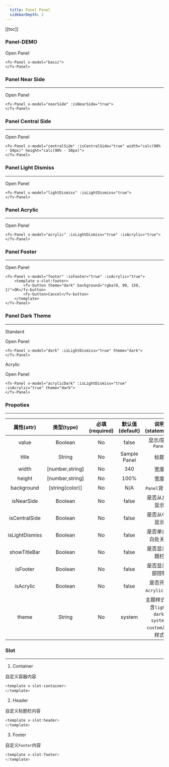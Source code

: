 ```yaml
---
  title: Panel Panel
  sidebarDepth: 2
---
```

  
[[toc]]

### Panel-DEMO

<script>
export default {
    data () {
        return {
            basic: false,
            nearSide: false,
            centralSide: false,
            lightDismiss: false,
            acrylic: false,
            footer: false,
            dark: false,
            acrylicDark: false
        }
    }
}
</script>

<ClientOnly>
<fv-button style="width: 200px;" @click="basic = true">Open Panel</fv-button>
<fv-Panel v-model="basic">
</fv-Panel>
</ClientOnly>

```vue
<fv-Panel v-model="basic">
</fv-Panel>
```

### Panel Near Side
---

<ClientOnly>
<fv-button style="width: 200px;" @click="nearSide = true">Open Panel</fv-button>
<fv-Panel v-model="nearSide" :isNearSide="true">
</fv-Panel>
</ClientOnly>

```vue
<fv-Panel v-model="nearSide" :isNearSide="true">
</fv-Panel>
```

### Panel Central Side
---

<ClientOnly>
<fv-button style="width: 200px;" @click="centralSide = true">Open Panel</fv-button>
<fv-Panel v-model="centralSide" :isCentralSide="true" width="calc(90% - 50px)" height="calc(90% - 50px)">
</fv-Panel>
</ClientOnly>

```vue
<fv-Panel v-model="centralSide" :isCentralSide="true" width="calc(90% - 50px)" height="calc(90% - 50px)">
</fv-Panel>
```

### Panel Light Dismiss
---

<ClientOnly>
<fv-button style="width: 200px;" @click="lightDismiss = true">Open Panel</fv-button>
<fv-Panel v-model="lightDismiss" :isLightDismiss="true">
</fv-Panel>
</ClientOnly>

```vue
<fv-Panel v-model="lightDismiss" :isLightDismiss="true">
</fv-Panel>
```

### Panel Acrylic
---

<ClientOnly>
<fv-button style="width: 200px;" @click="acrylic = true">Open Panel</fv-button>
<fv-Panel v-model="acrylic" :isLightDismiss="true" :isAcrylic="true">
</fv-Panel>
</ClientOnly>

```vue
<fv-Panel v-model="acrylic" :isLightDismiss="true" :isAcrylic="true">
</fv-Panel>
```

### Panel Footer
---

<ClientOnly>
<fv-button style="width: 200px;" @click="footer = true">Open Panel</fv-button>
<fv-Panel v-model="footer" :isFooter="true" :isAcrylic="true">
<template v-slot:footer>
    <fv-button theme="dark" background="rgba(0, 90, 158, 1)">OK</fv-button>
    <fv-button @click="footer = false">Cancel</fv-button>
</template>
</fv-Panel>
</ClientOnly>

```vue
<fv-Panel v-model="footer" :isFooter="true" :isAcrylic="true">
    <template v-slot:footer>
        <fv-button theme="dark" background="rgba(0, 90, 158, 1)">OK</fv-button>
        <fv-button>Cancel</fv-button>
    </template>
</fv-Panel>
```

### Panel Dark Theme
---

Standard

<ClientOnly>
<fv-button style="width: 200px;" @click="dark = true">Open Panel</fv-button>
<fv-Panel v-model="dark" :isLightDismiss="true" theme="dark">
</fv-Panel>
</ClientOnly>

```vue
<fv-Panel v-model="dark" :isLightDismiss="true" theme="dark">
</fv-Panel>
```

Acrylic

<ClientOnly>
<fv-button style="width: 200px;" @click="acrylicDark = true">Open Panel</fv-button>
<fv-Panel v-model="acrylicDark" :isLightDismiss="true" :isAcrylic="true" theme="dark">
</fv-Panel>
</ClientOnly>

```vue
<fv-Panel v-model="acrylicDark" :isLightDismiss="true" :isAcrylic="true" theme="dark">
</fv-Panel>
```

### Propoties
---
|   属性(attr)   |             类型(type)             | 必填(required) | 默认值(default) |    说明(statement)    |
|:--------------:|:----------------------------------:|:--------------:|:---------------:|:---------------------:|
|     value      |             Boolean              |       No       |      false      |   显示/隐藏`Panel`    |
|     title      |              String              |       No       |  Sample Panel   |         标题          |
|     width      |          [number,string]           |       No       |       340       |         宽度          |
|     height     |          [number,string]           |       No       |      100%       |         宽度          |
|   background   |          [string(color)]           |       No       |       N/A       |     `Panel`背景色     |
|   isNearSide   |             Boolean              |       No       |      false      |    是否从左侧显示     |
| isCentralSide  |             Boolean              |       No       |      false      |    是否从中央显示     |
| isLightDismiss |             Boolean              |       No       |      false      |  是否单击空白处关闭   |
|  showTitleBar  |             Boolean              |       No       |      false      |    是否显示标题栏     |
|    isFooter    |             Boolean              |       No       |      false      |   是否显示底部控制    |
|   isAcrylic    |             Boolean              |       No       |      false      | 是否开启`Acrylic`效果 |
|     theme     | String |       No       |     system      |       主题样式, 包含`light`, `dark`, `system`, `custom`几种样式              |

### Slot
---
1. Container

自定义容器内容

```javascript
<template v-slot:container>
</template>
```

2. Header

自定义标题栏内容

```javascript
<template v-slot:header>
</template>
```

3. Footer

自定义`Footer`内容

```javascript
<template v-slot:footer>
</template>
```